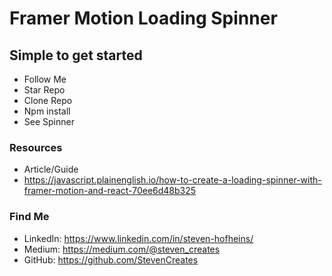 # Framer Motion Loading Spinner

## Simple to get started
- Follow Me
- Star Repo
- Clone Repo
- Npm install
- See Spinner

### Resources

- Article/Guide
- https://javascript.plainenglish.io/how-to-create-a-loading-spinner-with-framer-motion-and-react-70ee6d48b325



### Find Me
- LinkedIn: https://www.linkedin.com/in/steven-hofheins/
- Medium: https://medium.com/@steven_creates
- GitHub: https://github.com/StevenCreates
